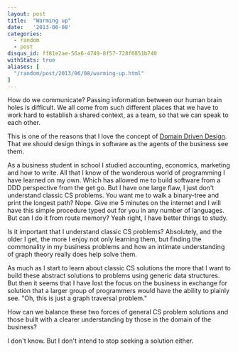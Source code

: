 ```yaml
---
layout: post
title:  "Warming up"
date:   '2013-06-08'
categories:
  - random
  - post
disqus_id: ff81e2ae-56a6-4749-8f57-728f6851b740
withStats: true
aliases: [
  "/random/post/2013/06/08/warming-up.html"
]
---
```


How do we communicate? Passing information between our human brain holes
is difficult. We all come from such different places that we
have to work hard to establish a shared context, as a team, so that
we can speak to each other.

This is one of the reasons that I love the concept of [Domain Driven Design][ddd].
That we should design things in software as the agents of the business see
them.

As a business student in school I studied accounting, economics, marketing and
how to write. All that I know of the wonderous world of programming I have learned
on my own. Which has allowed me to build software from a DDD perspective from
the get go. But I have one large flaw, I just don't understand classic CS
problems. You want me to walk a binary-tree and print the longest path? Nope.
Give me 5 minutes on the internet and I will have this simple procedure typed
out for you in any number of languages. But can I do it from route memory?
Yeah right, I have better things to study.

Is it important that I understand classic CS problems? Absolutely, and the
older I get, the more I enjoy not only learning them, but finding the commonality
in my business problems and how an intimate understanding of graph theory really
does help solve them.

As much as I start to learn about classic CS solutions the more that I want
to build these abstract solutions to problems using generic data structures.
But then it seems that I have lost the focus on the business in exchange for
solution that a larger group of programmers would have the ability to plainly
see. "Oh, this is just a graph traversal problem."

How can we balance these two forces of general CS problem solutions and those
built with a clearer understanding by those in the domain of the business?

I don't know. But I don't intend to stop seeking a solution either.


[ddd]:       http://en.wikipedia.org/wiki/Domain-driven_design
